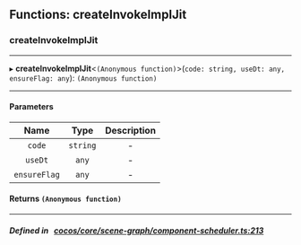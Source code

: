 ## Functions: createInvokeImplJit

### createInvokeImplJit


___
▸ **createInvokeImplJit**<`(Anonymous function)`\>(`code: string, useDt: any, ensureFlag: any`): `(Anonymous function)`
___


#### Parameters

| Name | Type | Description |
| :------: | :------: | :------: |
| `code` | `string` | - |
| `useDt` | `any` | - |
| `ensureFlag` | `any` | - |

#### Returns `(Anonymous function)` 
___


##### Defined in &nbsp;   [cocos/core/scene-graph/component-scheduler.ts:213](https://github.com/cocos-creator/engine/blob/c7bf6b8a9/cocos/core/scene-graph/component-scheduler.ts#L213)&nbsp;
